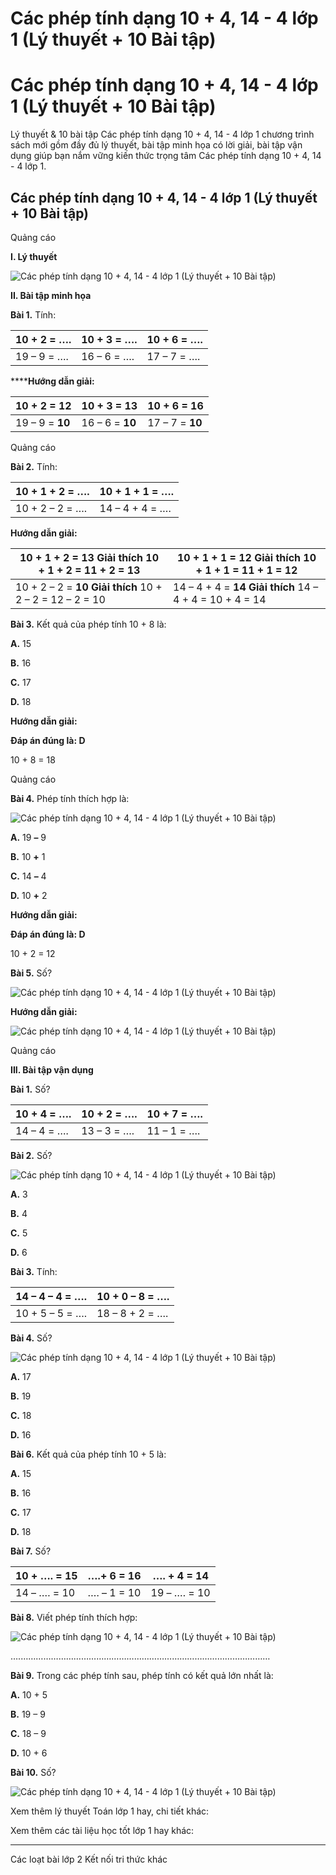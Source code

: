 # Các phép tính dạng 10 + 4, 14 - 4 lớp 1 (Lý thuyết + 10 Bài tập)

# Các phép tính dạng 10 + 4, 14 - 4 lớp 1 (Lý thuyết + 10 Bài tập)

Lý thuyết & 10 bài tập Các phép tính dạng 10 + 4, 14 - 4 lớp 1 chương trình sách mới gồm đầy đủ lý thuyết, bài tập minh họa có lời giải, bài tập vận dụng giúp bạn nắm vững kiến thức trọng tâm Các phép tính dạng 10 + 4, 14 - 4 lớp 1.

## Các phép tính dạng 10 + 4, 14 - 4 lớp 1 (Lý thuyết + 10 Bài tập)

Quảng cáo

**I. Lý thuyết**

![Các phép tính dạng 10 + 4, 14 - 4 lớp 1 \(Lý thuyết + 10 Bài tập\)](https://www.vietjack.com/toan-1-ket-noi/images/ly-thuyet-cac-phep-tinh-dang-10-4-14-4.PNG)

**II. Bài tập minh họa**

**Bài 1.** Tính:

10 + 2 = …. |  10 + 3 = …. |  10 + 6 = ….  
---|---|---  
19 – 9 = …. |  16 – 6 = …. |  17 – 7 = ….  
  
******Hướng dẫn giải:**

10 + 2 = **12** |  10 + 3 = **13** |  10 + 6 = **16**  
---|---|---  
19 – 9 = **10** |  16 – 6 = **10** |  17 – 7 = **10**  
  
Quảng cáo

**Bài 2.** Tính:

10 + 1 + 2 = …. |  10 + 1 + 1 = ….  
---|---  
10 + 2 – 2 = …. |  14 – 4 + 4 = ….  
  
**Hướng dẫn giải:**

10 + 1 + 2 = **13** **Giải thích** 10 + 1 + 2 = 11 + 2 = 13 |  10 + 1 + 1 = **12** **Giải thích** 10 + 1 + 1 = 11 + 1 = 12  
---|---  
10 + 2 – 2 = **10** **Giải thích** 10 + 2 – 2 = 12 – 2 = 10 |  14 – 4 + 4 = **14** **Giải thích** 14 – 4 + 4 = 10 + 4 = 14  
  
**Bài 3.** Kết quả của phép tính 10 + 8 là:

**A.** 15

**B.** 16

**C.** 17

**D.** 18

**Hướng dẫn giải:**

**Đáp án đúng là: D**

10 + 8 = 18

Quảng cáo

**Bài 4.** Phép tính thích hợp là:

![Các phép tính dạng 10 + 4, 14 - 4 lớp 1 \(Lý thuyết + 10 Bài tập\)](https://www.vietjack.com/toan-1-ket-noi/images/ly-thuyet-cac-phep-tinh-dang-10-4-14-4-1.PNG)

**A.** 19 **–** 9

**B.** 10 **+** 1

**C.** 14 **–** 4

**D.** 10 **+** 2

**Hướng dẫn giải:**

**Đáp án đúng là: D**

10 + 2 = 12

**Bài 5.** Số?

![Các phép tính dạng 10 + 4, 14 - 4 lớp 1 \(Lý thuyết + 10 Bài tập\)](https://www.vietjack.com/toan-1-ket-noi/images/ly-thuyet-cac-phep-tinh-dang-10-4-14-4-2.PNG)

**Hướng dẫn giải:**

![Các phép tính dạng 10 + 4, 14 - 4 lớp 1 \(Lý thuyết + 10 Bài tập\)](https://www.vietjack.com/toan-1-ket-noi/images/ly-thuyet-cac-phep-tinh-dang-10-4-14-4-3.PNG)

Quảng cáo

**III. Bài tập vận dụng**

**Bài 1.** Số?

10 + 4 = …. |  10 + 2 = …. |  10 + 7 = ….  
---|---|---  
14 – 4 = …. |  13 – 3 = …. |  11 – 1 = ….  
  
**Bài 2.** Số?

![Các phép tính dạng 10 + 4, 14 - 4 lớp 1 \(Lý thuyết + 10 Bài tập\)](https://www.vietjack.com/toan-1-ket-noi/images/ly-thuyet-cac-phep-tinh-dang-10-4-14-4-4.PNG)

**A.** 3 

**B.** 4

**C.** 5

**D.** 6

**Bài 3.** Tính:

14 – 4 – 4 = …. |  10 + 0 – 8 = ….  
---|---  
10 + 5 – 5 = …. |  18 – 8 + 2 = ….  
  
**Bài 4.** Số?

![Các phép tính dạng 10 + 4, 14 - 4 lớp 1 \(Lý thuyết + 10 Bài tập\)](https://www.vietjack.com/toan-1-ket-noi/images/ly-thuyet-cac-phep-tinh-dang-10-4-14-4-5.PNG)

**A.** 17

**B.** 19

**C.** 18

**D.** 16

**Bài 6.** Kết quả của phép tính 10 + 5 là:

**A.** 15

**B.** 16

**C.** 17

**D.** 18

**Bài 7.** Số?

10 + …. = 15 |  ….+ 6 = 16 |  …. + 4 = 14  
---|---|---  
14 – …. = 10 |  …. – 1 = 10 |  19 – …. = 10  
  
**Bài 8.** Viết phép tính thích hợp:

![Các phép tính dạng 10 + 4, 14 - 4 lớp 1 \(Lý thuyết + 10 Bài tập\)](https://www.vietjack.com/toan-1-ket-noi/images/ly-thuyet-cac-phep-tinh-dang-10-4-14-4-6.PNG)

….………………………………………………………………………………………

**Bài 9.** Trong các phép tính sau, phép tính có kết quả lớn nhất là:

**A.** 10 + 5 

**B.** 19 – 9 

**C.** 18 – 9 

**D.** 10 + 6

**Bài 10.** Số?

![Các phép tính dạng 10 + 4, 14 - 4 lớp 1 \(Lý thuyết + 10 Bài tập\)](https://www.vietjack.com/toan-1-ket-noi/images/ly-thuyet-cac-phep-tinh-dang-10-4-14-4-7.PNG)

Xem thêm lý thuyết Toán lớp 1 hay, chi tiết khác:

Xem thêm các tài liệu học tốt lớp 1 hay khác:

* * *

Các loạt bài lớp 2 Kết nối tri thức khác
